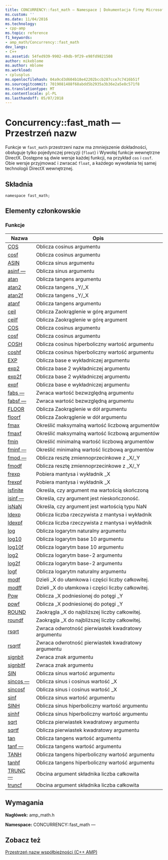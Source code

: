 ```yaml
---
title: CONCURRENCY::fast_math — Namespace | Dokumentacja firmy Microsoft
ms.custom: ''
ms.date: 11/04/2016
ms.technology:
- cpp-amp
ms.topic: reference
f1_keywords:
- amp_math/Concurrency::fast_math
dev_langs:
- C++
ms.assetid: 54fed939-9902-49db-9f29-e98fd9821508
author: mikeblome
ms.author: mblome
ms.workload:
- cplusplus
ms.openlocfilehash: 04a9cd3d604b18e42202bccb287cce7c7416b51f
ms.sourcegitcommit: 7019081488f68abdd5b2935a3b36e2a5e8c571f8
ms.translationtype: MT
ms.contentlocale: pl-PL
ms.lasthandoff: 05/07/2018
---
```

# <a name="concurrencyfastmath-namespace"></a>Concurrency::fast_math — Przestrzeń nazw
Funkcje w `fast_math` przestrzeni nazw ma zmniejszenie dokładności, obsługuje tylko pojedynczej precyzji (`float`) i Wywołaj funkcje wewnętrzne DirectX. Dostępne są dwie wersje każdej funkcji, na przykład `cos` i `cosf`. Obie wersje przyjmować i zwracać `float`, a każdego wywołania tej samej technologii DirectX wewnętrznej.  
  
## <a name="syntax"></a>Składnia  
  
```  
namespace fast_math;  
```  
  
## <a name="members"></a>Elementy członkowskie  
  
### <a name="functions"></a>Funkcje  
  
|Nazwa|Opis|  
|----------|-----------------|  
|[COS](concurrency-fast-math-namespace-functions.md#cos)|Oblicza cosinus argumentu|  
|[cosf](concurrency-fast-math-namespace-functions.md#cosf)|Oblicza cosinus argumentu|  
|[ASIN](concurrency-fast-math-namespace-functions.md#asin)|Oblicza sinus argumentu|  
|[asinf —](concurrency-fast-math-namespace-functions.md#asinf)|Oblicza sinus argumentu|  
|[atan](concurrency-fast-math-namespace-functions.md#atan)|Oblicza tangens argumentu|  
|[atan2](concurrency-fast-math-namespace-functions.md#atan2)|Oblicza tangens _Y/_X|  
|[atan2f](concurrency-fast-math-namespace-functions.md#atan2f)|Oblicza tangens _Y/_X|  
|[atanf](concurrency-fast-math-namespace-functions.md#atanf)|Oblicza tangens argumentu|  
|[ceil](concurrency-fast-math-namespace-functions.md#ceil)|Oblicza Zaokrąglenie w górę argument|  
|[ceilf](concurrency-fast-math-namespace-functions.md#ceilf)|Oblicza Zaokrąglenie w górę argument|  
|[COS](concurrency-fast-math-namespace-functions.md#cos)|Oblicza cosinus argumentu|  
|[cosf](concurrency-fast-math-namespace-functions.md#cosf)|Oblicza cosinus argumentu|  
|[COSH](concurrency-fast-math-namespace-functions.md#cosh)|Oblicza cosinus hiperboliczny wartość argumentu|  
|[coshf](concurrency-fast-math-namespace-functions.md#coshf)|Oblicza cosinus hiperboliczny wartość argumentu|  
|[EXP](concurrency-fast-math-namespace-functions.md#exp)|Oblicza base e wykładniczej argumentu|  
|[exp2](concurrency-fast-math-namespace-functions.md#exp2)|Oblicza base 2 wykładniczej argumentu|  
|[exp2f](concurrency-fast-math-namespace-functions.md#exp2f)|Oblicza base 2 wykładniczej argumentu|  
|[expf](concurrency-fast-math-namespace-functions.md#expf)|Oblicza base e wykładniczej argumentu|  
|[fabs —](concurrency-fast-math-namespace-functions.md#fabs)|Zwraca wartość bezwzględną argumentu|  
|[fabsf —](concurrency-fast-math-namespace-functions.md#fabsf)|Zwraca wartość bezwzględną argumentu|  
|[FLOOR](concurrency-fast-math-namespace-functions.md#floor)|Oblicza Zaokrąglenie w dół argumentu|  
|[floorf](concurrency-fast-math-namespace-functions.md#floorf)|Oblicza Zaokrąglenie w dół argumentu|  
|[fmax](concurrency-fast-math-namespace-functions.md#fmax)|Określić maksymalną wartość liczbową argumentów|  
|[fmaxf](concurrency-fast-math-namespace-functions.md#fmaxf)|Określić maksymalną wartość liczbową argumentów|  
|[fmin](concurrency-fast-math-namespace-functions.md#fmin)|Określić minimalną wartość liczbową argumentów|  
|[fminf —](concurrency-fast-math-namespace-functions.md#fminf)|Określić minimalną wartość liczbową argumentów|  
|[fmod —](concurrency-fast-math-namespace-functions.md#fmod)|Oblicza resztę zmiennoprzecinkowe z _X/_Y|  
|[fmodf](concurrency-fast-math-namespace-functions.md#fmodf)|Oblicza resztę zmiennoprzecinkowe z _X/_Y|  
|[frexp](concurrency-fast-math-namespace-functions.md#frexp)|Pobiera mantysa i wykładnik _X|  
|[frexpf](concurrency-fast-math-namespace-functions.md#frexpf)|Pobiera mantysa i wykładnik _X|  
|[isfinite](concurrency-fast-math-namespace-functions.md#isfinite)|Określa, czy argument ma wartością skończoną|  
|[isinf —](concurrency-fast-math-namespace-functions.md#isinf)|Określa, czy argument jest nieskończoność.|  
|[isNaN](concurrency-fast-math-namespace-functions.md#isnan)|Określa, czy argument jest wartością typu NaN|  
|[ldexp](concurrency-fast-math-namespace-functions.md#ldexp)|Oblicza liczba rzeczywista z mantysa i wykładnik|  
|[ldexpf](concurrency-fast-math-namespace-functions.md#ldexpf)|Oblicza liczba rzeczywista z mantysa i wykładnik|  
|[log](concurrency-fast-math-namespace-functions.md#log)|Oblicza logarytm naturalny argumentu|  
|[log10](concurrency-fast-math-namespace-functions.md#log10)|Oblicza logarytm base 10 argumentu|  
|[log10f](concurrency-fast-math-namespace-functions.md#log10f)|Oblicza logarytm base 10 argumentu|  
|[log2](concurrency-fast-math-namespace-functions.md#log2)|Oblicza logarytm base-2 argumentu|  
|[log2f](concurrency-fast-math-namespace-functions.md#log2f)|Oblicza logarytm base-2 argumentu|  
|[logf](concurrency-fast-math-namespace-functions.md#logf)|Oblicza logarytm naturalny argumentu|  
|[modf](concurrency-fast-math-namespace-functions.md#modf)|Dzieli _X do ułamkowa i części liczby całkowitej.|  
|[modff](concurrency-fast-math-namespace-functions.md#modff)|Dzieli _X do ułamkowa i części liczby całkowitej.|  
|[Pow](concurrency-fast-math-namespace-functions.md#pow)|Oblicza _X podniesionej do potęgi _Y|  
|[powf](concurrency-fast-math-namespace-functions.md#powf)|Oblicza _X podniesionej do potęgi _Y|  
|[ROUND](concurrency-fast-math-namespace-functions.md#round)|Zaokrągla _X do najbliższej liczby całkowitej.|  
|[roundf](concurrency-fast-math-namespace-functions.md#roundf)|Zaokrągla _X do najbliższej liczby całkowitej.|  
|[rsqrt](concurrency-fast-math-namespace-functions.md#rsqrt)|Zwraca odwrotność pierwiastek kwadratowy argumentu|  
|[rsqrtf](concurrency-fast-math-namespace-functions.md#rsqrtf)|Zwraca odwrotność pierwiastek kwadratowy argumentu|  
|[signbit](concurrency-fast-math-namespace-functions.md#signbit)|Zwraca znak argumentu|  
|[signbitf](concurrency-fast-math-namespace-functions.md#signbitf)|Zwraca znak argumentu|  
|[SIN](concurrency-fast-math-namespace-functions.md#sin)|Oblicza sinus wartość argumentu|  
|[sincos —](concurrency-fast-math-namespace-functions.md#sincos)|Oblicza sinus i cosinus wartość _X|  
|[sincosf](concurrency-fast-math-namespace-functions.md#sincosf)|Oblicza sinus i cosinus wartość _X|  
|[sinf](concurrency-fast-math-namespace-functions.md#sinf)|Oblicza sinus wartość argumentu|  
|[SINH](concurrency-fast-math-namespace-functions.md#sinh)|Oblicza sinus hiperboliczny wartość argumentu|  
|[sinhf](concurrency-fast-math-namespace-functions.md#sinhf)|Oblicza sinus hiperboliczny wartość argumentu|  
|[sqrt](concurrency-fast-math-namespace-functions.md#sqrt)|Oblicza pierwiastek kwadratowy argumentu|  
|[sqrtf](concurrency-fast-math-namespace-functions.md#sqrtf)|Oblicza pierwiastek kwadratowy argumentu|  
|[tan](concurrency-fast-math-namespace-functions.md#tan)|Oblicza tangens wartość argumentu|  
|[tanf —](concurrency-fast-math-namespace-functions.md#tanf)|Oblicza tangens wartość argumentu|  
|[TANH](concurrency-fast-math-namespace-functions.md#tanh)|Oblicza tangens hiperboliczny wartość argumentu|  
|[tanhf](concurrency-fast-math-namespace-functions.md#tanhf)|Oblicza tangens hiperboliczny wartość argumentu|  
|[TRUNC —](concurrency-fast-math-namespace-functions.md#trunc)|Obcina argument składnika liczba całkowita|  
|[truncf](concurrency-fast-math-namespace-functions.md#truncf)|Obcina argument składnika liczba całkowita|  

## <a name="requirements"></a>Wymagania  
 **Nagłówek:** amp_math.h  
  
 **Namespace:** CONCURRENCY::fast_math —  
  
## <a name="see-also"></a>Zobacz też  
 [Przestrzeń nazw współbieżności (C++ AMP)](concurrency-namespace-cpp-amp.md)
